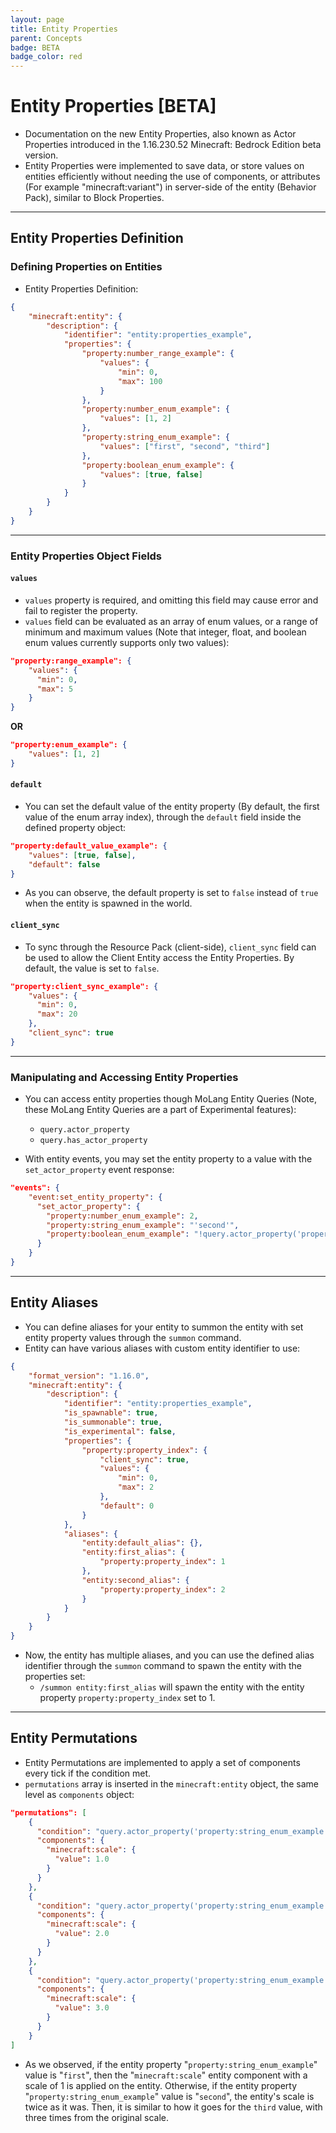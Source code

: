 ```yaml
---
layout: page
title: Entity Properties
parent: Concepts
badge: BETA
badge_color: red
---
```


# Entity Properties [BETA]

-   Documentation on the new Entity Properties, also known as Actor Properties introduced in the 1.16.230.52 Minecraft: Bedrock Edition beta version.
-   Entity Properties were implemented to save data, or store values on entities efficiently without needing the use of components, or attributes (For example "minecraft:variant") in server-side of the entity (Behavior Pack), similar to Block Properties.

---

## Entity Properties Definition

### Defining Properties on Entities

-   Entity Properties Definition:

```json
{
	"minecraft:entity": {
		"description": {
			"identifier": "entity:properties_example",
			"properties": {
				"property:number_range_example": {
					"values": {
						"min": 0,
						"max": 100
					}
				},
				"property:number_enum_example": {
					"values": [1, 2]
				},
				"property:string_enum_example": {
					"values": ["first", "second", "third"]
				},
				"property:boolean_enum_example": {
					"values": [true, false]
				}
			}
		}
	}
}
```

---

### Entity Properties Object Fields

#### `values`

-   `values` property is required, and omitting this field may cause error and fail to register the property.
-   `values` field can be evaluated as an array of enum values, or a range of minimum and maximum values (Note that integer, float, and boolean enum values currently supports only two values):

```json
"property:range_example": {
    "values": {
      "min": 0,
      "max": 5
    }
}
```

**OR**

```json
"property:enum_example": {
    "values": [1, 2]
}
```

#### `default`

-   You can set the default value of the entity property (By default, the first value of the enum array index), through the <code>default</code> field inside the defined property object:

```json
"property:default_value_example": {
    "values": [true, false],
    "default": false
}
```

-   As you can observe, the default property is set to `false` instead of `true` when the entity is spawned in the world.

#### `client_sync`

-   To sync through the Resource Pack (client-side), <code>client_sync</code> field can be used to allow the Client Entity access the Entity Properties. By default, the value is set to `false`.

```json
"property:client_sync_example": {
    "values": {
      "min": 0,
      "max": 20
    },
    "client_sync": true
}
```

---

### Manipulating and Accessing Entity Properties

-   You can access entity properties though MoLang Entity Queries (Note, these MoLang Entity Queries are a part of Experimental features):

    -   `query.actor_property`
    -   `query.has_actor_property`

-   With entity events, you may set the entity property to a value with the `set_actor_property` event response:

```json
"events": {
    "event:set_entity_property": {
      "set_actor_property": {
        "property:number_enum_example": 2,
        "property:string_enum_example": "'second'",
        "property:boolean_enum_example": "!query.actor_property('property:boolean_enum_example')"
      }
    }
}
```

---

## Entity Aliases

-   You can define aliases for your entity to summon the entity with set entity property values through the `summon` command.
-   Entity can have various aliases with custom entity identifier to use:

```json
{
	"format_version": "1.16.0",
	"minecraft:entity": {
		"description": {
			"identifier": "entity:properties_example",
			"is_spawnable": true,
			"is_summonable": true,
			"is_experimental": false,
			"properties": {
				"property:property_index": {
					"client_sync": true,
					"values": {
						"min": 0,
						"max": 2
					},
					"default": 0
				}
			},
			"aliases": {
				"entity:default_alias": {},
				"entity:first_alias": {
					"property:property_index": 1
				},
				"entity:second_alias": {
					"property:property_index": 2
				}
			}
		}
	}
}
```

-   Now, the entity has multiple aliases, and you can use the defined alias identifier through the `summon` command to spawn the entity with the properties set:
    -   `/summon entity:first_alias` will spawn the entity with the entity property `property:property_index` set to 1.

---

## Entity Permutations

-   Entity Permutations are implemented to apply a set of components every tick if the condition met.
-   `permutations` array is inserted in the `minecraft:entity` object, the same level as `components` object:

```json
"permutations": [
    {
      "condition": "query.actor_property('property:string_enum_example') == 'first'",
      "components": {
        "minecraft:scale": {
          "value": 1.0
        }
      }
    },
    {
      "condition": "query.actor_property('property:string_enum_example') == 'second'",
      "components": {
        "minecraft:scale": {
          "value": 2.0
        }
      }
    },
    {
      "condition": "query.actor_property('property:string_enum_example') == 'third'",
      "components": {
        "minecraft:scale": {
          "value": 3.0
        }
      }
    }
]
```

-   As we observed, if the entity property "`property:string_enum_example`" value is "`first`", then the "`minecraft:scale`" entity component with a scale of 1 is applied on the entity. Otherwise, if the entity property "`property:string_enum_example`" value is "`second`", the entity's scale is twice as it was. Then, it is similar to how it goes for the `third` value, with three times from the original scale.
